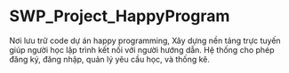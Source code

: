# SWP_Project_HappyProgram
Nơi lưu trữ code dự án happy programming, Xây dựng nền tảng trực tuyến giúp người học lập trình kết nối với người hướng dẫn. Hệ thống cho phép đăng ký, đăng nhập, quản lý yêu cầu học, và thống kê.
